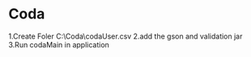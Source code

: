 # Coda
 
1.Create Foler C:\Coda\codaUser.csv 
2.add the gson and validation jar
3.Run codaMain in application
